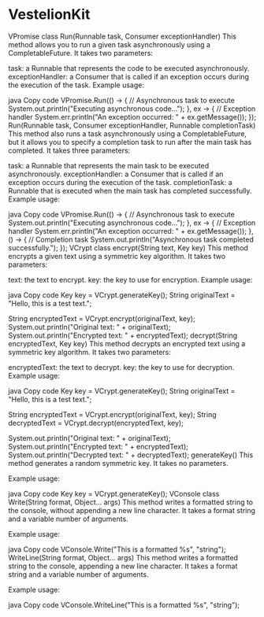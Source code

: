 # VestelionKit

VPromise class
Run(Runnable task, Consumer<Throwable> exceptionHandler)
This method allows you to run a given task asynchronously using a CompletableFuture. It takes two parameters:

task: a Runnable that represents the code to be executed asynchronously.
exceptionHandler: a Consumer<Throwable> that is called if an exception occurs during the execution of the task.
Example usage:

java
Copy code
VPromise.Run(() -> {
    // Asynchronous task to execute
    System.out.println("Executing asynchronous code...");
}, ex -> {
    // Exception handler
    System.err.println("An exception occurred: " + ex.getMessage());
});
Run(Runnable task, Consumer<Throwable> exceptionHandler, Runnable completionTask)
This method also runs a task asynchronously using a CompletableFuture, but it allows you to specify a completion task to run after the main task has completed. It takes three parameters:

task: a Runnable that represents the main task to be executed asynchronously.
exceptionHandler: a Consumer<Throwable> that is called if an exception occurs during the execution of the task.
completionTask: a Runnable that is executed when the main task has completed successfully.
Example usage:

java
Copy code
VPromise.Run(() -> {
    // Asynchronous task to execute
    System.out.println("Executing asynchronous code...");
}, ex -> {
    // Exception handler
    System.err.println("An exception occurred: " + ex.getMessage());
}, () -> {
    // Completion task
    System.out.println("Asynchronous task completed successfully.");
});
VCrypt class
encrypt(String text, Key key)
This method encrypts a given text using a symmetric key algorithm. It takes two parameters:

text: the text to encrypt.
key: the key to use for encryption.
Example usage:

java
Copy code
Key key = VCrypt.generateKey();
String originalText = "Hello, this is a test text.";

String encryptedText = VCrypt.encrypt(originalText, key);
System.out.println("Original text: " + originalText);
System.out.println("Encrypted text: " + encryptedText);
decrypt(String encryptedText, Key key)
This method decrypts an encrypted text using a symmetric key algorithm. It takes two parameters:

encryptedText: the text to decrypt.
key: the key to use for decryption.
Example usage:

java
Copy code
Key key = VCrypt.generateKey();
String originalText = "Hello, this is a test text.";

String encryptedText = VCrypt.encrypt(originalText, key);
String decryptedText = VCrypt.decrypt(encryptedText, key);

System.out.println("Original text: " + originalText);
System.out.println("Encrypted text: " + encryptedText);
System.out.println("Decrypted text: " + decryptedText);
generateKey()
This method generates a random symmetric key. It takes no parameters.

Example usage:

java
Copy code
Key key = VCrypt.generateKey();
VConsole class
Write(String format, Object... args)
This method writes a formatted string to the console, without appending a new line character. It takes a format string and a variable number of arguments.

Example usage:

java
Copy code
VConsole.Write("This is a formatted %s", "string");
WriteLine(String format, Object... args)
This method writes a formatted string to the console, appending a new line character. It takes a format string and a variable number of arguments.

Example usage:

java
Copy code
VConsole.WriteLine("This is a formatted %s", "string");

